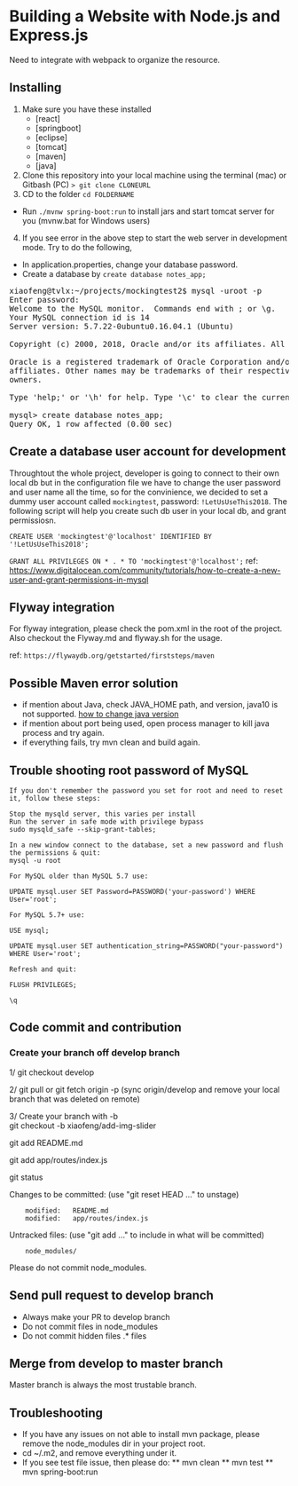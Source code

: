 # Building a Website with Node.js and Express.js
Need to integrate with webpack to organize the resource.

## Installing
1. Make sure you have these installed
	- [react]
	- [springboot]
	- [eclipse]
	- [tomcat]
    - [maven]
    - [java]
2. Clone this repository into your local machine using the terminal (mac) or Gitbash (PC) `> git clone CLONEURL`
3. CD to the folder `cd FOLDERNAME`
* Run `./mvnw spring-boot:run` to install jars and start tomcat server for you (mvnw.bat for Windows users)

4. If you see error in the above step to start the web server in development mode. Try to do the following,

* In application.properties, change your database password.
* Create a database by `create database notes_app;`
<pre>
xiaofeng@tvlx:~/projects/mockingtest2$ mysql -uroot -p
Enter password: 
Welcome to the MySQL monitor.  Commands end with ; or \g.
Your MySQL connection id is 14
Server version: 5.7.22-0ubuntu0.16.04.1 (Ubuntu)

Copyright (c) 2000, 2018, Oracle and/or its affiliates. All rights reserved.

Oracle is a registered trademark of Oracle Corporation and/or its
affiliates. Other names may be trademarks of their respective
owners.

Type 'help;' or '\h' for help. Type '\c' to clear the current input statement.

mysql> create database notes_app;
Query OK, 1 row affected (0.00 sec)
</pre>

## Create a database user account for development
Throughtout the whole project, developer is going to connect to their own local db but in the configuration file
we have to change the user password and user name all the time, so for the convinience, we decided to set a dummy user account
called `mockingtest`, password: `!LetUsUseThis2018`. The following script will help you create such db user in your 
local db, and grant permissiosn.

`
CREATE USER 'mockingtest'@'localhost' IDENTIFIED BY '!LetUsUseThis2018';
`

`
GRANT ALL PRIVILEGES ON * . * TO 'mockingtest'@'localhost';
`
ref: https://www.digitalocean.com/community/tutorials/how-to-create-a-new-user-and-grant-permissions-in-mysql

## Flyway integration
For flyway integration, please check the pom.xml in the root of the project.
Also checkout the Flyway.md and flyway.sh for the usage.

ref: `https://flywaydb.org/getstarted/firststeps/maven`

## Possible Maven error solution

* if mention about Java, check JAVA_HOME path, and version, java10 is not supported. [how to change java version](https://stackoverflow.com/questions/21964709/how-to-set-or-change-the-default-java-jdk-version-on-os-x)
* if mention about port being used, open process manager to kill java process and try again. 
* if everything fails, try mvn clean and build again.

## Trouble shooting root password of MySQL

```
If you don't remember the password you set for root and need to reset it, follow these steps:

Stop the mysqld server, this varies per install
Run the server in safe mode with privilege bypass
sudo mysqld_safe --skip-grant-tables;

In a new window connect to the database, set a new password and flush the permissions & quit:
mysql -u root

For MySQL older than MySQL 5.7 use:

UPDATE mysql.user SET Password=PASSWORD('your-password') WHERE User='root';

For MySQL 5.7+ use:

USE mysql;

UPDATE mysql.user SET authentication_string=PASSWORD("your-password") WHERE User='root';

Refresh and quit:

FLUSH PRIVILEGES;

\q
```

## Code commit and contribution

### Create your branch off develop branch

1/ git checkout develop <br>

2/ git pull or git fetch origin -p (sync origin/develop and remove your local branch that was deleted on remote) <br>

3/ Create your branch with -b <br>
git checkout -b xiaofeng/add-img-slider <br>


 git add README.md

 git add app/routes/index.js

 git status


Changes to be committed:
  (use "git reset HEAD <file>..." to unstage)

        modified:   README.md
        modified:   app/routes/index.js

Untracked files:
  (use "git add <file>..." to include in what will be committed)

        node_modules/

Please do not commit node_modules.


## Send pull request to develop branch

* Always make your PR to develop branch
* Do not commit files in node_modules
* Do not commit hidden files .* files
 
## Merge from develop to master branch
Master branch is always the most trustable branch.

## Troubleshooting

* If you have any issues on not able to install mvn package, please 
  remove the node_modules dir in your project root.
* cd ~/.m2, and remove everything under it.
* If you see test file issue, then please do:
** mvn clean
** mvn test
** mvn spring-boot:run


